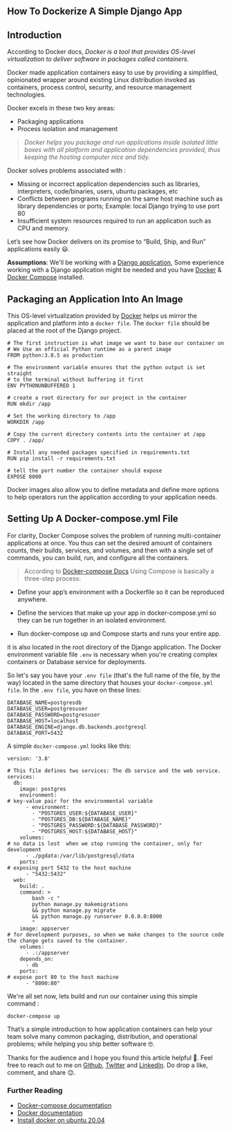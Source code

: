 ## How To Dockerize A Simple Django App

## Introduction
According to Docker docs, 
*Docker is a tool that provides OS-level virtualization to deliver software in packages called containers.*

 Docker made application containers easy to use by providing a simplified, opinionated wrapper around existing Linux distribution invoked as containers, process control, security, and resource management technologies.

Docker excels in these two key areas:
-  Packaging applications
-  Process isolation and management

> *Docker helps you package and run applications inside isolated little boxes with all platform and application dependencies provided, thus keeping the hosting computer nice and tidy.*

Docker solves problems associated with :
- Missing or incorrect application dependencies such as libraries, interpreters, code/binaries, users, ubuntu packages, etc 
- Conflicts between programs running on the same host machine such as library dependencies or ports; Example: local Django trying to use port 80
- Insufficient system resources required to run an application such as CPU and memory.

Let’s see how Docker delivers on its promise to “Build, Ship, and Run” applications easily 
😃.

**Assumptions**:  We'll be working with a [Django application](https://www.django-rest-framework.org/), Some experience working with a Django application might be needed and you have [Docker](https://docs.docker.com/get-docker/) & [Docker Compose](https://docs.docker.com/compose/) installed.

## Packaging an Application Into An Image
This OS-level virtualization provided by [Docker](https://docs.docker.com/get-docker/) helps us mirror the application and platform into a ```docker file```.
The ```docker file``` should be placed at the root of the Django project.

```
# The first instruction is what image we want to base our container on
# We Use an official Python runtime as a parent image
FROM python:3.8.5 as production

# The environment variable ensures that the python output is set straight
# to the terminal without buffering it first
ENV PYTHONUNBUFFERED 1

# create a root directory for our project in the container
RUN mkdir /app

# Set the working directory to /app
WORKDIR /app

# Copy the current directory contents into the container at /app
COPY . /app/

# Install any needed packages specified in requirements.txt
RUN pip install -r requirements.txt

# tell the port number the container should expose
EXPOSE 8000

```
Docker images also allow you to define metadata and define more options to help operators run the application according to your application needs.

## Setting Up A Docker-compose.yml File

For clarity, Docker Compose solves the problem of running multi-container applications at once. You thus can set the desired amount of containers counts, their builds, services, and volumes, and then with a single set of commands, you can build, run, and configure all the containers.

> According to [Docker-compose Docs](https://docs.docker.com/compose/)
Using Compose is basically a three-step process:  

 -  Define your app’s environment with a Dockerfile so it can be reproduced anywhere.

 - Define the services that make up your app in docker-compose.yml so they can be run together in an isolated environment.

-  Run docker-compose up and Compose starts and runs your entire app.

it is also located in the root directory of the Django application.
The Docker environment variable file ```.env``` is necessary when you're creating complex containers or Database service for deployments.

So let's say you have your ```.env file``` (that's the full name of the file, by the way) located in the same directory that houses your ```docker-compose.yml file```. In the ```.env file```, you have on these lines: 

```
DATABASE_NAME=postgresdb
DATABASE_USER=postgresuser
DATABASE_PASSWORD=postgresuser
DATABASE_HOST=localhost
DATABASE_ENGINE=django.db.backends.postgresql
DATABASE_PORT=5432

```

A simple ```docker-compose.yml``` looks like this:

```
version: '3.8'

# This file defines two services: The db service and the web service.
services:
  db:
    image: postgres
    environment:
# key-value pair for the environmental variable
      - environment:
        - "POSTGRES_USER:${DATABASE_USER}"
        - "POSTGRES_DB:${DATABASE_NAME}"
        - "POSTGRES_PASSWORD:${DATABASE_PASSWORD}"
        - "POSTGRES_HOST:${DATABASE_HOST}"
    volumes:
# no data is lost  when we stop running the container, only for development
      - ./pgdata:/var/lib/postgresql/data
    ports:
# exposing port 5432 to the host machine
      - "5432:5432"
  web:
    build: .
    command: > 
        bash -c "
        python manage.py makemigrations
        && python manage.py migrate 
        && python manage.py runserver 0.0.0.0:8000
        "
    image: appserver
# for development purposes, so when we make changes to the source code the change gets saved to the container.
    volumes:
      - .:/appserver
    depends_on:
      - db
    ports:
# expose port 80 to the host machine
      - "8000:80"

```

We're all set now, lets build and run our container using this simple  command :
```
docker-compose up
```

That’s a simple  introduction to how application containers can help your team solve many common packaging, distribution, and operational problems; while helping you ship better software 
🤓.

Thanks for the audience and I hope you found this article helpful 🤗. Feel free to reach out to me on  [Github](https://github.com/nextwebb), [Twitter](https://twitter.com/i_am_nextwebb) and [LinkedIn](https://www.linkedin.com/in/peterson-oaikhenah-102645144/).
Do drop a like, comment, and share 😌.

  ### Further Reading
- [Docker-compose documentation](https://docs.docker.com/compose/)
- [Docker documentation](https://docs.docker.com/engine/reference/builder/)
- [Install docker on ubuntu 20.04](https://www.digitalocean.com/community/tutorials/how-to-install-and-use-docker-compose-on-ubuntu-20-04)


